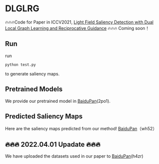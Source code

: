 # DLGLRG
🔥🔥🔥Code for Paper in ICCV2021,  [Light Field Saliency Detection with Dual Local Graph Learning and Reciprocative Guidance](https://openaccess.thecvf.com/content/ICCV2021/html/Liu_Light_Field_Saliency_Detection_With_Dual_Local_Graph_Learning_and_ICCV_2021_paper.html)
🔥🔥🔥 
Coming soon！

## Run
run
```
python test.py
```
to generate saliency maps.

## Pretrained Models
We provide our pretrained model in [BaiduPan](https://pan.baidu.com/s/1rlt2BhexPpLBt4jk6SFyDw)(2po1).

## Predicted Saliency Maps
Here are the saliency maps predicted from our method!
[BaiduPan](https://pan.baidu.com/s/18DGI8rQFWsT1YmDquRwrLA?pwd=wh52)（wh52）


## 🔥🔥🔥 2022.04.01 Upadate 🔥🔥🔥 
We have uploaded the datasets used in our paper to [BaiduPan](https://pan.baidu.com/s/1LYBhkJ1jicuJWcAUXG0tvw?pwd=h4zr)(h4zr)
